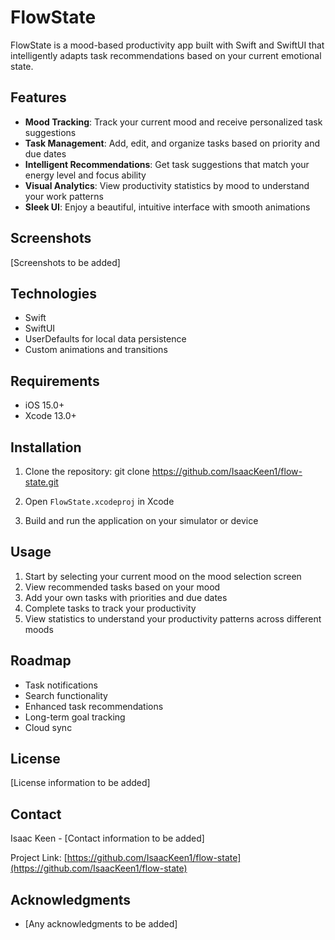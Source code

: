 # FlowState

FlowState is a mood-based productivity app built with Swift and SwiftUI that intelligently adapts task recommendations based on your current emotional state.

## Features

- **Mood Tracking**: Track your current mood and receive personalized task suggestions
- **Task Management**: Add, edit, and organize tasks based on priority and due dates
- **Intelligent Recommendations**: Get task suggestions that match your energy level and focus ability
- **Visual Analytics**: View productivity statistics by mood to understand your work patterns
- **Sleek UI**: Enjoy a beautiful, intuitive interface with smooth animations

## Screenshots

[Screenshots to be added]

## Technologies

- Swift
- SwiftUI
- UserDefaults for local data persistence
- Custom animations and transitions

## Requirements

- iOS 15.0+
- Xcode 13.0+

## Installation

1. Clone the repository:
git clone https://github.com/IsaacKeen1/flow-state.git
2. Open `FlowState.xcodeproj` in Xcode

3. Build and run the application on your simulator or device

## Usage

1. Start by selecting your current mood on the mood selection screen
2. View recommended tasks based on your mood
3. Add your own tasks with priorities and due dates
4. Complete tasks to track your productivity
5. View statistics to understand your productivity patterns across different moods

## Roadmap

- Task notifications
- Search functionality
- Enhanced task recommendations
- Long-term goal tracking
- Cloud sync

## License

[License information to be added]

## Contact

Isaac Keen - [Contact information to be added]

Project Link: [https://github.com/IsaacKeen1/flow-state](https://github.com/IsaacKeen1/flow-state)

## Acknowledgments

- [Any acknowledgments to be added]
